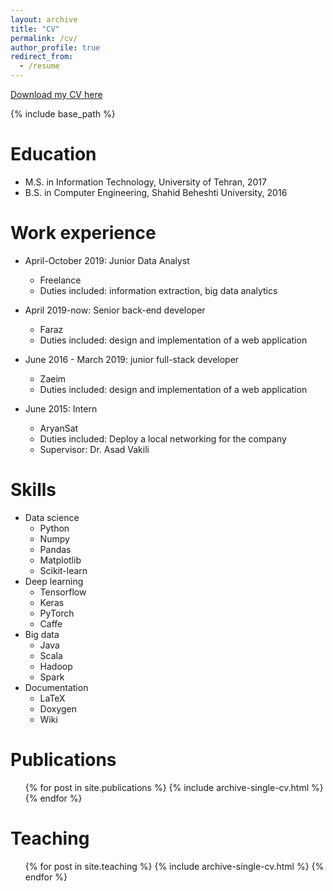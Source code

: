 ```yaml
---
layout: archive
title: "CV"
permalink: /cv/
author_profile: true
redirect_from:
  - /resume
---
```


[Download my CV here](http://meysamfozi.github.io/files/CV_Meysam_981009.pdf)

{% include base_path %}

Education
======
<!-- * Ph.D in Version Control Theory, GitHub University, 2018 (expected) -->
* M.S. in Information Technology, University of Tehran, 2017
* B.S. in Computer Engineering, Shahid Beheshti University, 2016

Work experience
======
* April-October 2019: Junior Data Analyst
  * Freelance
  * Duties included: information extraction, big data analytics

* April 2019-now: Senior back-end developer
  * Faraz
  * Duties included: design and implementation of a web application

* June 2016 - March 2019: junior full-stack developer
  * Zaeim
  * Duties included: design and implementation of a web application
  
* June 2015: Intern
  * AryanSat
  * Duties included: Deploy a local networking for the company
  * Supervisor: Dr. Asad Vakili
  
Skills
======
* Data science
  * Python
  * Numpy
  * Pandas
  * Matplotlib
  * Scikit-learn
* Deep learning
  * Tensorflow
  * Keras
  * PyTorch
  * Caffe
* Big data
  * Java
  * Scala
  * Hadoop
  * Spark
* Documentation
  * LaTeX
  * Doxygen
  * Wiki

Publications
======
  <ul>{% for post in site.publications %}
    {% include archive-single-cv.html %}
  {% endfor %}</ul>
  
<!-- Talks
======
  <ul>{% for post in site.talks %}
    {% include archive-single-talk-cv.html %}
  {% endfor %}</ul> -->
  
Teaching
======
  <ul>{% for post in site.teaching %}
    {% include archive-single-cv.html %}
  {% endfor %}</ul>
  
<!-- Service and leadership
======
* Currently signed in to 43 different slack teams -->

